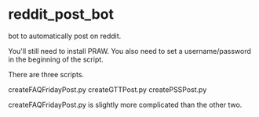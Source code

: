 # reddit_post_bot
bot to automatically post on reddit.




You'll still need to install PRAW.    You also need to set a username/password in the beginning of the script.

There are three scripts.  

createFAQFridayPost.py
createGTTPost.py
createPSSPost.py


createFAQFridayPost.py is slightly more complicated than the other two.

